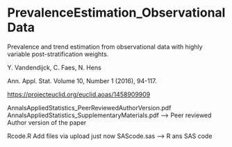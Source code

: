 # PrevalenceEstimation_ObservationalData
Prevalence and trend estimation from observational data with highly variable post-stratification weights. 

Y. Vandendijck, C. Faes, N. Hens

Ann. Appl. Stat. Volume 10, Number 1 (2016), 94-117.

https://projecteuclid.org/euclid.aoas/1458909909

AnnalsAppliedStatistics_PeerReviewedAuthorVersion.pdf
AnnalsAppliedStatistics_SupplementaryMaterials.pdf
  --> Peer reviewed Author version of the paper

Rcode.R	Add files via upload	just now
SAScode.sas
  --> R ans SAS code
